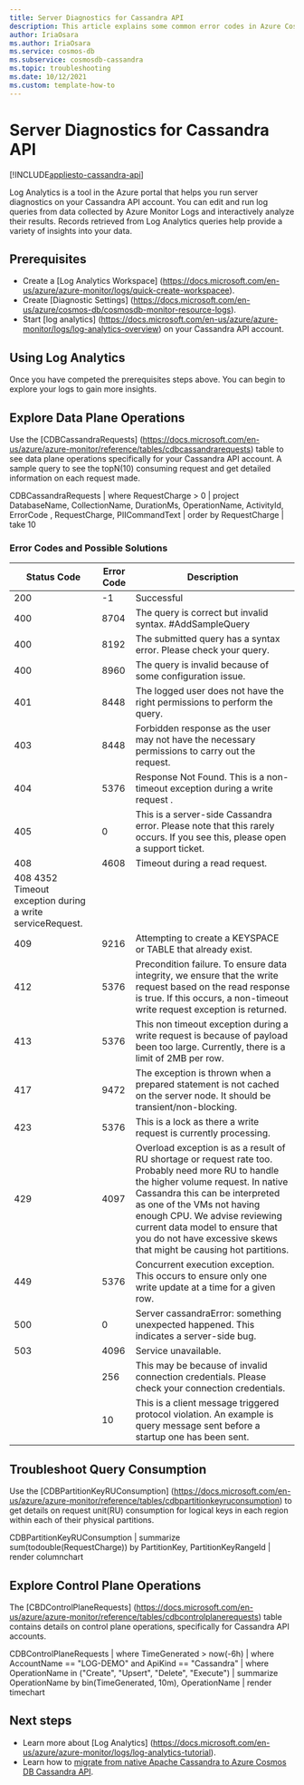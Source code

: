 ```yaml
---
title: Server Diagnostics for Cassandra API
description: This article explains some common error codes in Azure Cosmos DB's Cassandra API and how to trouble shoot using Log Analytics
author: IriaOsara
ms.author: IriaOsara
ms.service: cosmos-db
ms.subservice: cosmosdb-cassandra
ms.topic: troubleshooting
ms.date: 10/12/2021
ms.custom: template-how-to
---
```


# Server Diagnostics for Cassandra API
[!INCLUDE[appliesto-cassandra-api](../includes/appliesto-cassandra-api.md)]

Log Analytics is a tool in the Azure portal that helps you run server diagnostics on your Cassandra API account. You can edit and run log queries from data collected by Azure Monitor Logs and interactively analyze their results. Records retrieved from Log Analytics queries help provide a variety of insights into your data.

## Prerequisites

- Create a [Log Analytics Workspace] (https://docs.microsoft.com/en-us/azure/azure-monitor/logs/quick-create-workspacee).
- Create [Diagnostic Settings] (https://docs.microsoft.com/en-us/azure/cosmos-db/cosmosdb-monitor-resource-logs).
- Start [log analytics] (https://docs.microsoft.com/en-us/azure/azure-monitor/logs/log-analytics-overview) on your Cassandra API account.

## Using Log Analytics
Once you have competed the prerequisites steps above. You can begin to explore your logs to gain more insights.

## Explore Data Plane Operations
Use the [CDBCassandraRequests] (https://docs.microsoft.com/en-us/azure/azure-monitor/reference/tables/cdbcassandrarequests) table to see data plane operations specifically for your Cassandra API account. A sample query to see the topN(10) consuming request and get detailed information on each request made.

CDBCassandraRequests
| where RequestCharge  > 0
| project DatabaseName, CollectionName, DurationMs, OperationName, ActivityId, ErrorCode , RequestCharge, PIICommandText 
| order by RequestCharge
| take 10

### Error Codes and Possible Solutions
|Status Code | Error Code           | Description  |
|------------|----------------------|--------------|
| 200 | -1 | Successful |
| 400 |	8704 | The query is correct but invalid syntax. #AddSampleQuery |
| 400 |	8192 | The submitted query has a syntax error. Please check your query. |
| 400 |	8960 |	The query is invalid because of some configuration issue. |
| 401 |8448 |The logged user does not have the right permissions to perform the query. |
| 403 |	8448 | Forbidden response as the user may not have the necessary permissions to carry out the request. |
| 404 | 5376 |Response Not Found. This is a non-timeout exception during a write request . |
| 405 |	0 | This is a server-side Cassandra error. Please note that this rarely occurs. If you see this, please open a support ticket. |
| 408 | 4608 | Timeout during a read request. |
| 408	4352	Timeout exception during a write serviceRequest. |
| 409 |	9216 | Attempting to create a KEYSPACE or TABLE that already exist. |
| 412 | 5376 | Precondition failure. To ensure data integrity, we ensure that the write request based on the read response is true. If this occurs, a non-timeout write request exception is returned. |
| 413 | 5376 | This non timeout exception during a write request is because of payload been too large. Currently, there is a limit of 2MB per row. |
| 417 | 9472 | The exception is thrown when a prepared statement is not cached on the server node. It should be transient/non-blocking. |
| 423 | 5376 | This is a lock as there a write request is currently processing. |
| 429 | 4097| Overload exception is as a result of RU shortage or request rate too. Probably need more RU to handle the higher volume request. In native Cassandra this can be interpreted as one of the VMs not having enough CPU. We advise reviewing current data model to ensure that you do not have excessive skews that might be causing hot partitions. |
| 449 |	5376 | Concurrent execution exception. This occurs to ensure only one write update at a time for a given row. |
| 500 |	0 |	Server cassandraError: something unexpected happened. This indicates a server-side bug. |
| 503 |	4096 | Service unavailable. |
| 	| 256 | This may be because of invalid connection credentials. Please check your connection credentials. |
| 	| 10 | This is a client message triggered protocol violation. An example is query message sent before a startup one has been sent. |

## Troubleshoot Query Consumption
Use the [CDBPartitionKeyRUConsumption] (https://docs.microsoft.com/en-us/azure/azure-monitor/reference/tables/cdbpartitionkeyruconsumption) to get details on request unit(RU) consumption for logical keys in each region within each of their physical partitions.

CDBPartitionKeyRUConsumption 
| summarize sum(todouble(RequestCharge)) by PartitionKey, PartitionKeyRangeId
| render columnchart

## Explore Control Plane Operations
The [CBDControlPlaneRequests] (https://docs.microsoft.com/en-us/azure/azure-monitor/reference/tables/cdbcontrolplanerequests) table contains details on control plane operations, specifically  for Cassandra API accounts. 

CDBControlPlaneRequests
| where TimeGenerated > now(-6h)
| where AccountName == "LOG-DEMO" and ApiKind == "Cassandra"
| where OperationName in ("Create", "Upsert", "Delete", "Execute")
| summarize OperationName by bin(TimeGenerated, 10m), OperationName
| render timechart


## Next steps

- Learn more about [Log Analytics] (https://docs.microsoft.com/en-us/azure/azure-monitor/logs/log-analytics-tutorial).
- Learn how to [migrate from native Apache Cassandra to Azure Cosmos DB Cassandra API](migrate-data-databricks.md).
